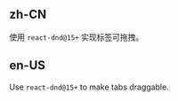 ## zh-CN

使用 `react-dnd@15+` 实现标签可拖拽。

## en-US

Use `react-dnd@15+` to make tabs draggable.

<style>
.dropping {
  background: #fefefe;
  transition: all 0.3s;
}
</style>
